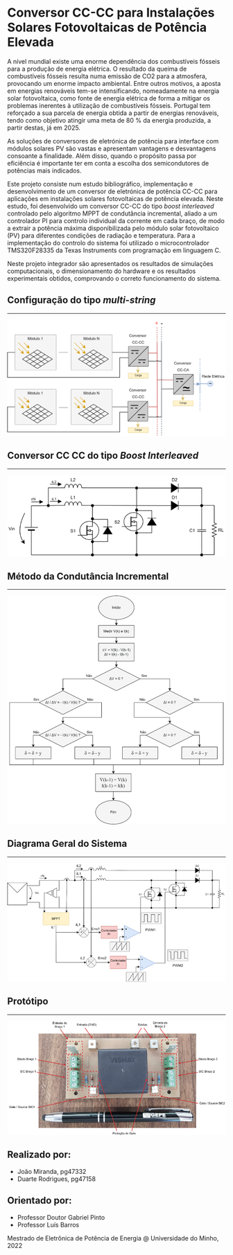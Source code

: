 # Conversor CC-CC para Instalações Solares Fotovoltaicas de Potência Elevada

A nível mundial existe uma enorme dependência dos combustíveis fósseis para a produção de energia elétrica. O resultado da queima de combustíveis fósseis resulta numa emissão de CO2 para a atmosfera, provocando um enorme impacto ambiental. Entre outros motivos, a aposta em energias renováveis tem-se intensificando, nomeadamente na energia solar fotovoltaica, como fonte de energia elétrica de forma a mitigar os problemas inerentes à utilização de combustíveis fósseis. Portugal tem reforçado a sua parcela de energia obtida a partir de energias renováveis, tendo como objetivo atingir uma meta de 80 % da energia produzida, a partir destas, já em 2025.

As soluções de conversores de eletrónica de potência para interface com módulos solares PV são vastas e apresentam vantagens e desvantagens consoante a finalidade. Além disso, quando o propósito passa por eficiência é importante ter em conta a escolha dos semicondutores de potências mais indicados.

Este projeto consiste num estudo bibliográfico, implementação e desenvolvimento de um conversor de eletrónica de potência CC-CC para aplicações em instalações solares fotovoltaicas de potência elevada. Neste estudo, foi desenvolvido um conversor CC-CC do tipo *boost interleaved* controlado pelo algoritmo MPPT de condutância incremental, aliado a um controlador PI para controlo individual da corrente em cada braço, de modo a extrair a potência máxima disponibilizada pelo módulo solar fotovoltaico (PV) para diferentes condições de radiação e temperatura. Para a implementação do controlo do sistema foi utilizado o microcontrolador TMS320F28335 da Texas Instruments com programação em linguagem C.

Neste projeto integrador são apresentados os resultados de simulações computacionais, o dimensionamento do hardware e os resultados experimentais obtidos, comprovando o correto funcionamento do sistema.

## Configuração do tipo *multi-string*

---

![Sistemas_PV_Diagramas-Multi-string.png](readme_fotos/Sistemas_PV_Diagramas-Multi-string.png)

## Conversor CC CC do tipo *Boost Interleaved*

---

![Untitled](readme_fotos/Untitled.png)

## **Método da Condutância Incremental**

---

![Untitled](readme_fotos/Untitled%201.png)

## Diagrama Geral do Sistema

---

![Untitled](readme_fotos/Untitled%202.png)

## Protótipo

---

![Untitled](readme_fotos/Untitled%203.png)

## Realizado por:
- João Miranda, pg47332
- Duarte Rodrigues, pg47158

## Orientado por:
- Professor Doutor Gabriel Pinto
- Professor Luís Barros

Mestrado de Eletrônica de Potência de Energia @ Universidade do Minho, 2022
